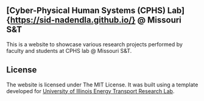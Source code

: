 
## [Cyber-Physical Human Systems (CPHS) Lab]{https://sid-nadendla.github.io/} @ Missouri S&T

This is a website to showcase various research projects performed by faculty and students at CPHS lab @ Missouri S&T. 

<!-- I built this for my brother years ago, and you can find his current site here: [University of Illinois Energy Transport Research Lab](http://etrl.mechanical.illinois.edu/) -->

<!-- You can find a live view of the template using the link below: -->

<!-- https://photonlines.github.io/Research-Lab-Website/ -->

<!-- It was built using the libraries provided below: -->

<!-- - [Twitter Bootstrap (v2.3.1)](https://github.com/twbs/bootstrap) -->
<!-- - [blueimp Gallery (v1.3.0)](https://github.com/blueimp/Gallery) -->

<!-- The stock photos used within the template are from [Unsplash.](https://unsplash.com/). -->

<!-- The CSS social buttons are from [Nick La.](http://webdesignerwall.com/tutorials/css-social-buttons) -->

## License

The website is licensed under The MIT License. It was built using a template developed for [University of Illinois Energy Transport Research Lab](http://etrl.mechanical.illinois.edu/).
